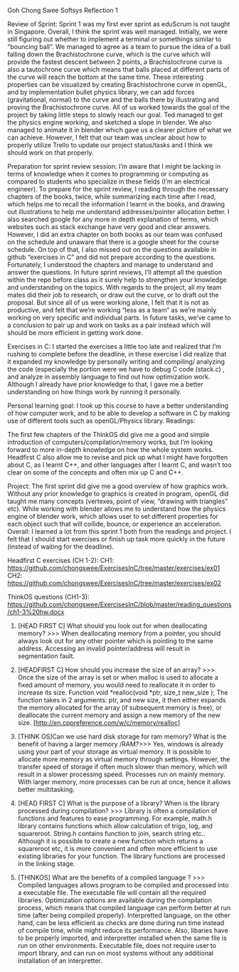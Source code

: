 Goh Chong Swee
Softsys Reflection 1

Review of Sprint:
	Sprint 1 was my first ever sprint as eduScrum is not taught in Singapore. Overall, I think the sprint was well managed. Initially, we were still figuring out whether to implement a terminal or somethings similar to “bouncing ball”. We managed to agree as a team to pursue the idea of a ball falling down the Brachistochrone curve, which is the curve which will provide the fastest descent between 2 points, a Brachistochrone curve is also a tautochrone curve which means that balls placed at different parts of the curve will reach the bottom at the same time. These interesting properties can be visualized by creating Brachistochrone curve in openGL, and by implementation bullet physics library, we can add forces (gravitational, normal) to the curve and the balls there by illustrating and proving the Brachistochrone curve. All of us worked towards the goal of the project by taking little steps to slowly reach our goal. Ted managed to get the physics engine working, and sketched a slope in blender. We also managed to animate it in blender which gave us a clearer picture of what we can achieve. 
However, I felt that our team was unclear about how to properly utilize Trello to update our project status/tasks and I think we should work on that properly. 

Preparation for sprint review session:
I’m aware that I might be lacking in terms of knowledge when it comes to programming or computing as compared to students who specialize in these fields (I’m an electrical engineer). To prepare for the sprint review, I reading through the necessary chapters of the books, twice, while summarizing each time after I read, which helps me to recall the information I learnt in the books, and drawing out illustrations to help me understand addresses/pointer allocation better. I also searched google for any more in depth explanation of terms, which websites such as stack exchange have very good and clear answers. However, I did an extra chapter on both books as our team was confused on the schedule and unaware that there is a google sheet for the course schedule. On top of that, I also missed out on the questions available in github “exercises in C” and did not prepare according to the questions. Fortunately, I understood the chapters and manage to understand and answer the questions. In future sprint reviews, I’ll attempt all the question within the repo before class as it surely help to strengthen your knowledge and understanding on the topics. 
With regards to the project, all my team mates did their job to research, or draw out the curve, or to draft out the proposal. But since all of us were working alone, I felt that it is not as productive, and felt that we’re working “less as a team” as we’re mainly working on very specific and individual parts. In future tasks, we’ve came to a conclusion to pair up and work on tasks as a pair instead which will should be more efficient in getting work done. 

Exercises in C: 
	I started the exercises a little too late and realized that I’m rushing to complete before the deadline, in these exercise I did realize that it expanded my knowledge by personally writing and compiling/ analyzing the code (especially the portion were we have to debug C code (stack.c) , and analyze in assembly language to find out how optimization work. Although I already have prior knowledge to that, I gave me a better understanding on how things work by running it personally. 
  
  Personal learning goal: 
	   I took up this course to have a better understanding of how computer work, and to be able to develop a software in C by making use     of different tools such as openGL/Physics library. 
  Readings:

  The first few chapters of the ThinkOS did give me a good and simple introduction of computers/compilation/memory works, but I’m looking   forward to more in-depth knowledge on how the whole system works. Headfirst C also allow me to revise and pick up what I might have       forgotten about C, as I learnt C++, and other languages after I learnt C, and wasn’t too clear on some of the concepts and often mix up   C and C++. 


Project: 
  The first sprint did give me a good overview of how graphics work. Without any prior knowledge to graphics is created in program, openGL did taught me many concepts (vertexes, point of view, “drawing with triangles” etc). While working with blender allows me to understand how the physics engine of blender work, which allows user to set different properties for each object such that will collide, bounce, or experience an acceleration. 
Overall:
   I learned a lot from this sprint 1 both from the readings and project. I felt that I should start exercises or finish up task more quickly in the future (instead of waiting for the deadline). 
	  
	  
Headfirst C exercises (CH 1-2):
CH1: https://github.com/chongswee/ExercisesInC/tree/master/exercises/ex01 
CH2: https://github.com/chongswee/ExercisesInC/tree/master/exercises/ex02

ThinkOS questions (CH1-3): 
https://github.com/chongswee/ExercisesInC/blob/master/reading_questions/ch1-3%20hw.docx


1.	[HEAD FIRST C] What should you look out for when deallocating memory? >>>
When deallocating memory from a pointer, you should always look out for any other pointer which is pointing to the same address. Accessing an invalid pointer/address will result in segmentation fault.

2.	[HEADFIRST C] How should you increase the size of an array? >>>
	Once the size of the array is set or when malloc is used to allocate a fixed amount of memory, you would need to reallocate it in order to increase its size.
Function void *realloc(void *ptr, size_t new_size );
The function takes in 2 arguments: ptr, and new size, it then either expands the memory allocated for the array (if subsequent memory is free), or deallocate the current memory and assign a new memory of the new size. 
[http://en.cppreference.com/w/c/memory/realloc]

3.	[THINK OS]Can we use hard disk storage for ram memory? What is the benefit of having a larger memory /RAM?>>>
Yes, windows is already using your part of your storage as virtual memory. It is possible to allocate more memory as virtual memory through settings. However, the transfer speed of storage if often much slower than memory, which will result in a slower processing speed. 
Processes run on mainly memory. With larger memory, more processes can be run at once, hence it allows better multitasking. 

4.	[HEAD FIRST C] What is the purpose of a library? When is the library processed during compilation? >>>
Library is often a compilation of functions and features to ease programming. For example, math.h library contains functions which allow calculation of trigo, log, and squareroot. String.h contains function to join, search string etc.. Although it is possible to create a new function which returns a squareroot etc, it is more convenient and often more efficient to use existing libraries for your function. The library functions are processed in the linking stage. 

5. 	[THINKOS] What are the benefits of a compiled language ? >>>
Compiled languages allows program to be compiled and processed into a executable file. The executable file will contain all the required libraries. Optimization options are available during the compilation process, which means that compiled language can perform better at run time (after being compiled properly). 
Interpretted language, on the other hand, can be less efficient as checks are done during run time instead of compile time, while might reduce its performance. Also, libaries have to be properly imported, and interpretter installed when the same file is run on other environments. 
Executable file, does not require user to import library, and can run on most systems without any additional installation of an interpretter. 

